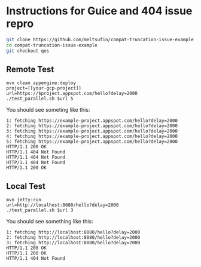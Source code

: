# Instructions for Guice and 404 issue repro

```bash
git clone https://github.com/meltsufin/compat-truncation-issue-example.git
cd compat-truncation-issue-example
git checkout qos
```

## Remote Test

```
mvn clean appengine:deploy
project=[[your-gcp-project]]
url=https://$project.appspot.com/hello?delay=2000
./test_parallel.sh $url 5
```

You should see someting like this:

```
1: fetching https://example-project.appspot.com/hello?delay=2000
2: fetching https://example-project.appspot.com/hello?delay=2000
3: fetching https://example-project.appspot.com/hello?delay=2000
4: fetching https://example-project.appspot.com/hello?delay=2000
5: fetching https://example-project.appspot.com/hello?delay=2000
HTTP/1.1 200 OK
HTTP/1.1 404 Not Found
HTTP/1.1 404 Not Found
HTTP/1.1 404 Not Found
HTTP/1.1 200 OK
```

## Local Test

```
mvn jetty:run
url=http://localhost:8080/hello?delay=2000
./test_parallel.sh $url 3
```

You should see something like this:

```
1: fetching http://localhost:8080/hello?delay=2000
2: fetching http://localhost:8080/hello?delay=2000
3: fetching http://localhost:8080/hello?delay=2000
HTTP/1.1 200 OK
HTTP/1.1 200 OK
HTTP/1.1 404 Not Found
```